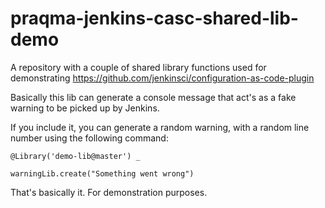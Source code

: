 # praqma-jenkins-casc-shared-lib-demo
A repository with a couple of shared library functions used for demonstrating https://github.com/jenkinsci/configuration-as-code-plugin

Basically this lib can generate a console message that act's as a fake warning to be picked up by Jenkins. 

If you include it, you can generate a random warning, with a random line number using the following command:

``` 
@Library('demo-lib@master') _

warningLib.create("Something went wrong")
```
That's basically it. For demonstration purposes.
